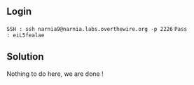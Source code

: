 ## Login 

` SSH : ssh narnia9@narnia.labs.overthewire.org -p 2226 `
` Pass : eiL5fealae `

## Solution

Nothing to do here, we are done !